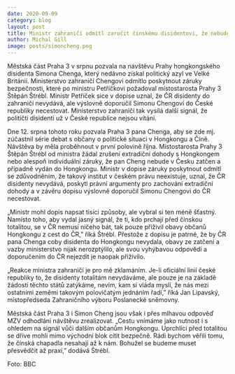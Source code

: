 ```yaml
---
date: 2020-09-09
category: blog
layout: post
title: Ministr zahraničí odmítl zaručit čínskému disidentovi, že nebude v ČR zatčen, a doporučil mu do ČR necestovat
author: Michal Gill
image: posts/simoncheng.png
---
```


Městská část Praha 3 v srpnu pozvala na návštěvu Prahy hongkongského disidenta Simona Chenga, který nedávno získal politický azyl ve Velké Británii. Ministerstvo zahraničí Chengovi odmítlo poskytnout záruky bezpečnosti, které po ministru Petříčkovi požadoval místostarosta Prahy 3 Štěpán Štrébl. Ministr Petříček sice v dopise uznal, že ČR disidenty do zahraničí nevydává, ale výslovně doporučil Simonu Chengovi do České republiky necestovat. Ministerstvo zahraničí tak vysílá další signál, že političtí disidenti už v České republice nejsou vítáni.

Dne 12. srpna tohoto roku pozvala Praha 3 pana Chenga, aby se zde mj. zúčastnil série debat s občany o politické situaci v Hongkongu a Číně. Návštěva by měla proběhnout v první polovině října. Místostarosta Prahy 3 Štěpán Štrébl od ministra žádal zrušení extradiční dohody s Hongkongem nebo alespoň individuální záruky, že pan Cheng nebude v Česku zatčen a případně vydán do Hongkongu. Ministr v dopise záruky poskytnout odmítl se zdůvodněním, že takový institut v českém právu neexistuje, uznal, že ČR disidenty nevydává, poskytl právní argumenty pro zachování extradiční dohody a v závěru dopisu výslovně doporučil Simonu Chengovi do ČR necestovat.

„Ministr mohl dopis napsat tisíci způsoby, ale vybral si ten méně šťastný. Namísto toho, aby vydal jasný signál, že ti, kdo prchají před čínskou totalitou, se v ČR nemusí ničeho bát, tak pouze přiživil obavy občanů Hongkongu z cest do ČR,” říká Štrébl. Přestože z dopisu je patrné, že by ČR pana Chenga coby disidenta do Hongkongu nevydala, obavy ze zatčení a vazby ministerstvo nijak nerozptýlilo, ale svou vyhýbavou odpovědí a doporučením do ČR nejezdit je naopak přiživilo.

„Reakce ministra zahraničí je pro mě zklamáním. Je-li oficiální linií české republiky to, že disidenty totalitám nevydáváme, ale pouze je na základě žádostí těchto států zatýkáme, nevím, kam si vláda myslí, že nás mezi ostatními zeměmi takovým polovičatým jednáním řadí,” říká Jan Lipavský, místopředseda Zahraničního výboru Poslanecké sněmovny.

Městská část Praha 3 i Simon Cheng jsou však i přes mlhavou odpověď MZV odhodláni návštěvu zrealizovat. „Cestu vnímáme jako nutnost i s ohledem na signál vůči dalším občanům Hongkongu. Uprchlíci před totalitou se dříve mohli mimo východní blok cítit bezpečně. Rádi bychom věřili tomu, že čínská chapadla nesahají až k nám. Bohužel se budeme muset přesvědčit až praxí,” dodává Štrébl.

Foto: BBC


